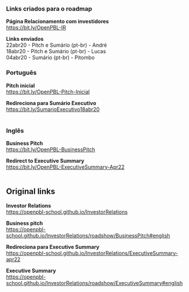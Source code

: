 ### Links criados para o roadmap

**Página Relacionamento com investidores** <br>
https://bit.ly/OpenPBL-IR <br>

**Links enviados** <br>
22abr20 - Pitch e Sumário (pt-br) - André <br>
18abr20 - Pitch e Sumário (pt-br) - Lucas <br>
04abr20 - Sumário (pt-br) - Pitombo <br>

### Português

**Pitch inicial** <br> 
https://bit.ly/OpenPBL-Pitch-Inicial

**Redireciona para Sumário Executivo** <br>
https://bit.ly/SumarioExecutivo18abr20 <br><br>

### Inglês

**Business Pitch** <br> 
https://bit.ly/OpenPBL-BusinessPitch

**Redirect to Executive Summary** <br>
https://bit.ly/OpenPBL-ExecutiveSummary-Apr22 <br><br>

## Original links

**Investor Relations** <br>
https://openpbl-school.github.io/InvestorRelations 

**Business pitch** <br>
https://openpbl-school.github.io/InvestorRelations/roadshow/BusinessPitch#english

**Redireciona para Executive Summary** <br>
https://openpbl-school.github.io/InvestorRelations/ExecutiveSummary-apr22 


**Executive Summary** <br> 
https://openpbl-school.github.io/InvestorRelations/roadshow/ExecutiveSummary#english 


<br>





